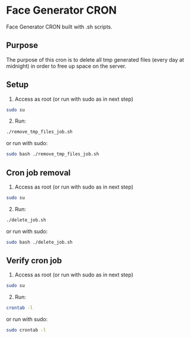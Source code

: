 # Face Generator CRON
Face Generator CRON built with .sh scripts.

## Purpose
The purpose of this cron is to delete all tmp generated files (every day at midnight) in order to free up space on the server.

## Setup
1. Access as root (or run with sudo as in next step)
```bash
sudo su
```
2. Run:
```bash
./remove_tmp_files_job.sh
```
or run with sudo:
```bash
sudo bash ./remove_tmp_files_job.sh
```
## Cron job removal
1. Access as root (or run with sudo as in next step)
```bash
sudo su
```
2. Run:
```bash
./delete_job.sh
```
or run with sudo:
```bash
sudo bash ./delete_job.sh
```

## Verify cron job
1. Access as root (or run with sudo as in next step)
```bash
sudo su
```
2. Run:
```bash
crontab -l
```
or run with sudo:
```bash
sudo crontab -l
```
